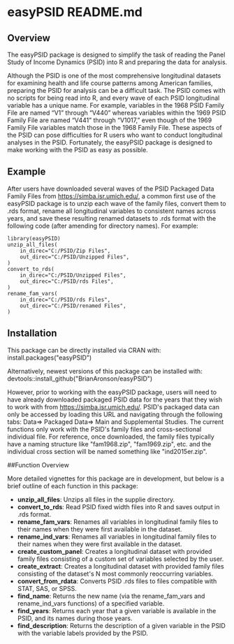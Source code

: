 # easyPSID README.md

## Overview

The easyPSID package is designed to simplify the task of reading the Panel Study of Income Dynamics (PSID) into R and preparing the data for analysis. 

Although the PSID is one of the most comprehensive longitudinal datasets for examining health and life course patterns among American families, preparing the PSID for analysis can be a difficult task. The PSID comes with no scripts for being read into R, and every wave of each PSID longitudinal variable has a unique name. For example, variables in the 1968 PSID Family File are named “V1” through “V440” whereas variables within the 1969 PSID Family File are named “V441” through “V1017,” even though of the 1969 Family File variables match those in the 1968 Family File. These aspects of the PSID can pose difficulties for R users who want to conduct longitudinal analyses in the PSID. Fortunately, the easyPSID package is designed to make working with the PSID as easy as possible.

## Example

After users have downloaded several waves of the PSID Packaged Data Family Files from https://simba.isr.umich.edu/, a common first use of the easyPSID package is to unzip each wave of the family files, convert them to .rds format, rename all longitudinal variables to consistent names across years, and save these resulting renamed datasets to .rds format with the following code (after amending for directory names). For example:

    library(easyPSID)
    unzip_all_files(
        in_direc="C:/PSID/Zip Files",
        out_direc="C:/PSID/Unzipped Files",
    )
    convert_to_rds(
        in_direc="C:/PSID/Unzipped Files",
        out_direc="C:/PSID/rds Files",
    )
    rename_fam_vars(
        in_direc="C:/PSID/rds Files",
        out_direc="C:/PSID/renamed Files",
    )

## Installation

This package can be directly installed via CRAN with:
    install.packages("easyPSID")
    
Alternatively, newest versions of this package can be installed with:
    devtools::install_github("BrianAronson/easyPSID")

However, prior to working with the easyPSID package, users will need to have already downloaded packaged PSID data for the years that they wish to work with from https://simba.isr.umich.edu/. PSID's packaged data can only be accessed by loading this URL and navigating through the following tabs: Data=> Packaged Data=> Main and Supplemental Studies. The current functions only work with the PSID's family files and cross-sectional individual file. For reference, once downloaded, the family files typically have a naming structure like "fam1968.zip", "fam1969.zip", etc. and the individual cross section will be named something like "ind2015er.zip".

##Function Overview

More detailed vignettes for this package are in development, but below is a brief outline of each function in this package:

- **unzip\_all\_files**: Unzips all files in the supplie directory.
- **convert\_to\_rds**: Read PSID fixed width files into R and saves output in .rds format.
- **rename\_fam\_vars**: Renames all variables in longitudinal family files to their names when they were first available in the dataset.
- **rename\_ind\_vars**: Renames all variables in longitudinal family files to their names when they were first available in the dataset.
- **create\_custom\_panel**: Creates a longitudinal dataset with provided family files consisting of a custom set of  variables selected by the user.
- **create\_extract**: Creates a longitudinal dataset with provided family files consisting of the dataset's N most commonly reoccurring variables.
- **convert\_from\_rdata**: Converts PSID .rds files to files compatible with STAT, SAS, or SPSS.
- **find\_name**: Returns the new name (via the rename\_fam\_vars and rename\_ind\_vars functions) of a specified variable.
- **find\_years**: Returns each year that a given variable is available in the PSID, and its names during those years.
- **find\_description**: Returns the description of a given variable in the PSID with the variable labels provided by the PSID.
